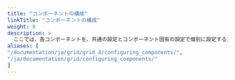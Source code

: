 ```yaml
---
title: "コンポーネントの構成"
linkTitle: "コンポーネントの構成"
weight: 8
description: >
  ここでは、各コンポーネントを、共通の設定とコンポーネント固有の設定で個別に設定する方法を確認できます。
aliases: [
"/documentation/ja/grid/grid_4/configuring_components/",
"/ja/documentation/grid/configuring_components/"
]
---
```

